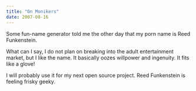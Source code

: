 ```yaml
---
title: "On Monikers"
date: 2007-08-16
---
```


Some fun-name generator told me the other day that my porn name is Reed Funkenstein.

What can I say, I do not plan on breaking into the adult entertainment market,
but I like the name. It basically oozes willpower and ingenuity. It fits like a glove!

I will probably use it for my next open source project. Reed Funkenstein is feeling frisky geeky.

